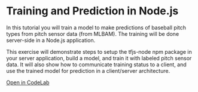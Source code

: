 # Training and Prediction in Node.js

In this tutorial you will train a model to make predictions of baseball pitch types from pitch sensor data (from MLBAM). The training will be done server-side in a Node.js application.

This exercise will demonstrate steps to setup the tfjs-node npm package in your server application, build a model, and train it with labeled pitch sensor data. It will also show how to communicate training status to a client, and use the trained model for prediction in a client/server architecture.

<a class="button button-white" href="https://codelabs.developers.google.com/codelabs/tensorflowjs-nodejs-codelab/#0">Open in CodeLab</a>
